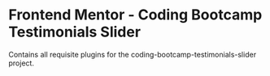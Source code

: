 # Frontend Mentor - Coding Bootcamp Testimonials Slider

Contains all requisite plugins for the coding-bootcamp-testimonials-slider project.
